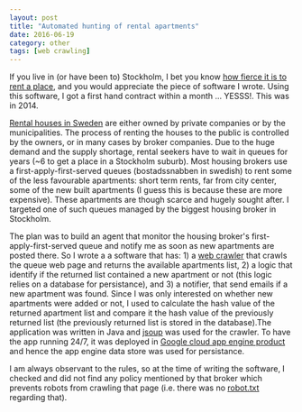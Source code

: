 ```yaml
---
layout: post
title: "Automated hunting of rental apartments"
date: 2016-06-19
category: other
tags: [web crawling]
---
```

If you live in (or have been to) Stockholm, I bet you know [how fierce it is to rent a place](http://www.bbc.com/capital/story/20160517-this-is-one-city-where-youll-never-find-a-home), and you would appreciate the piece of software I wrote. Using this software, I got a first hand contract within a month ... YESSS!. This was in 2014.

[Rental houses in Sweden](http://www.sabo.se/om_sabo/english/Sidor/Publichousing.aspx) are either owned by private companies or by the municipalities. The process of renting the houses to the public is controlled by the owners, or in many cases by broker companies. Due to the huge demand and the supply shortage, rental seekers have to wait in queues for years (~6 to get a place in a Stockholm suburb). Most housing brokers use a first-apply-first-served queues (bostadssnabben in swedish) to rent some of the less favourable apartments: short term rents, far from city center, some of the new built apartments (I guess this is because these are more expensive). These apartments are though scarce and hugely sought after. I targeted one of such queues managed by the biggest housing broker in Stockholm.

The plan was to build an agent that monitor the housing broker's first-apply-first-served queue and notify me as soon as new apartments are posted there. So I wrote a a software that has: 1) a [web crawler](https://en.wikipedia.org/wiki/Web_crawler) that crawls the queue web page and returns the available apartments list, 2) a logic that identify if the returned list contained a new apartment or not (this logic relies on a database for persistance), and 3) a notifier, that send emails if a new apartment was found. Since I was only interested on whether new apartments were added or not, I used to calculate the hash value of the returned apartment list and compare it the hash value of the previously returned list (the previously returned list is stored in the database).The application was written in Java and [jsoup](https://jsoup.org/) was used for the crawler. To have the app running 24/7, it was deployed in [Google cloud app engine product](https://cloud.google.com/appengine/) and hence the app engine data store was used for persistance. 

I am always observant to the rules, so at the time of writing the software, I checked and did not find any policy mentioned by that broker which prevents robots from crawling that page (i.e. there was no [robot.txt](http://www.robotstxt.org/robotstxt.html) regarding that).

